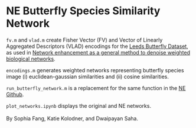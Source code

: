 # NE Butterfly Species Similarity Network

`fv.m` and `vlad.m` create Fisher Vector (FV) and Vector of Linearly Aggregated Descriptors (VLAD) encodings for the [Leeds Butterfly Dataset](https://zenodo.org/records/7559420), as used in [Network enhancement as a general method to denoise weighted biological networks](https://www.nature.com/articles/s41467-018-05469-x#Sec8).

`encodings.m` generates weighted networks representing butterfly species image (i) euclidean-gaussian similarities and (ii) cosine similarities.

`run_butterfly_network.m` is a replacement for the same function in the [NE Github](https://github.com/wangboyunze/Network_Enhancement).

`plot_networks.ipynb` displays the original and NE networks.
\
\
By Sophia Fang, Katie Kolodner, and Dwaipayan Saha.
